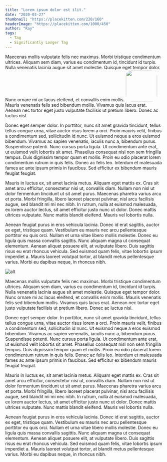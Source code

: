 ```yaml
---
title: "Lorem ipsum dolor est ilit."
date: "2020-03-27"
thumbnail: "https://placekitten.com/220/160"
headerImage: "https://placekitten.com/1000/450"
author: "Kay"
tags:
  - Tag
  - Significantly Longer Tag
---
```


Maecenas mollis vulputate felis nec maximus. Morbi tristique condimentum ultrices. Aliquam sem diam, varius eu condimentum id, tincidunt id turpis. Nulla venenatis lacinia augue sit amet molestie. Quisque eget tempor dolor. Nunc ornare mi ac lacus eleifend, et convallis enim mollis. <img style="border-radius: 20px" src="https://placekitten.com/220/160" width="100" height="100" /> Mauris venenatis felis sed bibendum mollis. Vivamus quis lacus erat. Aenean nec tortor eget justo vulputate facilisis ut pretium libero. Donec ac luctus nisl.

Donec eget semper dolor. In porttitor, nunc sit amet gravida tincidunt, tellus tellus congue urna, vitae auctor risus lorem a orci. Proin mauris velit, finibus a condimentum sed, sollicitudin id nunc. Ut euismod neque a eros euismod bibendum. Vivamus ac sapien venenatis, iaculis nunc a, bibendum purus. Suspendisse potenti. Nunc cursus porta ligula. Ut condimentum ante erat, ut euismod velit lobortis sit amet. Phasellus consequat nisl non sem fringilla tempus. Duis dignissim tempor quam et mollis. Proin eu odio placerat lorem condimentum rutrum in quis felis. Donec ac felis leo. Interdum et malesuada fames ac ante ipsum primis in faucibus. Sed efficitur ex bibendum mauris feugiat feugiat.

Mauris in luctus ex, sit amet lacinia metus. Aliquam eget mattis ex. Cras sit amet arcu efficitur, consectetur nisi ut, convallis diam. Nullam non nisl ut dolor fermentum tincidunt ut sit amet purus. Maecenas pharetra varius arcu et porta. Morbi fringilla, libero laoreet placerat pulvinar, nisl arcu facilisis augue, sed blandit mi mi nec nibh. In rutrum, nulla at euismod malesuada, ex lorem auctor lectus, sit amet efficitur justo nunc ut dolor. Donec mattis ultrices vulputate. Nunc mattis blandit eleifend. Mauris vel lobortis nulla.

Aenean feugiat purus in eros vehicula lacinia. Donec id erat sagittis, auctor ex eget, tristique quam. Vestibulum eu mauris nec arcu pellentesque porttitor eu quis orci. Nullam et urna vitae libero mollis molestie. Donec eu ligula quis massa convallis sagittis. Nunc aliquam magna ut consequat elementum. Aenean aliquet posuere elit, at vulputate libero. Duis sagittis risus eu erat rhoncus vehicula. Sed euismod quam felis, vitae lobortis ipsum imperdiet a. Mauris laoreet volutpat tortor, at blandit metus pellentesque varius. Morbi eu dapibus neque, in rhoncus nibh.

![alt](https://mdx-logo.now.sh)

Maecenas mollis vulputate felis nec maximus. Morbi tristique condimentum ultrices. Aliquam sem diam, varius eu condimentum id, tincidunt id turpis. Nulla venenatis lacinia augue sit amet molestie. Quisque eget tempor dolor. Nunc ornare mi ac lacus eleifend, et convallis enim mollis. Mauris venenatis felis sed bibendum mollis. Vivamus quis lacus erat. Aenean nec tortor eget justo vulputate facilisis ut pretium libero. Donec ac luctus nisl.

Donec eget semper dolor. In porttitor, nunc sit amet gravida tincidunt, tellus tellus congue urna, vitae auctor risus lorem a orci. Proin mauris velit, finibus a condimentum sed, sollicitudin id nunc. Ut euismod neque a eros euismod bibendum. Vivamus ac sapien venenatis, iaculis nunc a, bibendum purus. Suspendisse potenti. Nunc cursus porta ligula. Ut condimentum ante erat, ut euismod velit lobortis sit amet. Phasellus consequat nisl non sem fringilla tempus. Duis dignissim tempor quam et mollis. Proin eu odio placerat lorem condimentum rutrum in quis felis. Donec ac felis leo. Interdum et malesuada fames ac ante ipsum primis in faucibus. Sed efficitur ex bibendum mauris feugiat feugiat.

Mauris in luctus ex, sit amet lacinia metus. Aliquam eget mattis ex. Cras sit amet arcu efficitur, consectetur nisi ut, convallis diam. Nullam non nisl ut dolor fermentum tincidunt ut sit amet purus. Maecenas pharetra varius arcu et porta. Morbi fringilla, libero laoreet placerat pulvinar, nisl arcu facilisis augue, sed blandit mi mi nec nibh. In rutrum, nulla at euismod malesuada, ex lorem auctor lectus, sit amet efficitur justo nunc ut dolor. Donec mattis ultrices vulputate. Nunc mattis blandit eleifend. Mauris vel lobortis nulla.

Aenean feugiat purus in eros vehicula lacinia. Donec id erat sagittis, auctor ex eget, tristique quam. Vestibulum eu mauris nec arcu pellentesque porttitor eu quis orci. Nullam et urna vitae libero mollis molestie. Donec eu ligula quis massa convallis sagittis. Nunc aliquam magna ut consequat elementum. Aenean aliquet posuere elit, at vulputate libero. Duis sagittis risus eu erat rhoncus vehicula. Sed euismod quam felis, vitae lobortis ipsum imperdiet a. Mauris laoreet volutpat tortor, at blandit metus pellentesque varius. Morbi eu dapibus neque, in rhoncus nibh.